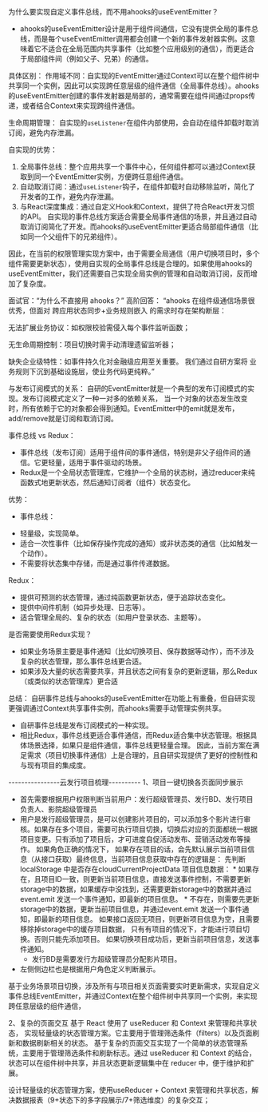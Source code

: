 为什么要实现自定义事件总线，而不用ahooks的useEventEmitter？
* ahooks的useEventEmitter设计是用于组件间通信，它没有提供全局的事件总线，而是每个useEventEmitter调用都会创建一个新的事件发射器实例。这意味着它不适合在全局范围内共享事件（比如整个应用级别的通信），而更适合于局部组件间（例如父子、兄弟）的通信。

具体区别：
作用域不同：自实现的EventEmitter通过Context可以在整个组件树中共享同一个实例，因此可以实现跨任意层级的组件通信（全局事件总线）。ahooks的useEventEmitter创建的事件发射器是局部的，通常需要在组件间通过props传递，或者结合Context来实现跨组件通信。

生命周期管理： 自实现的`useListener`在组件内部使用，会自动在组件卸载时取消订阅，避免内存泄漏。

自实现的优势：
1. 全局事件总线：整个应用共享一个事件中心，任何组件都可以通过Context获取到同一个EventEmitter实例，方便跨任意组件通信。
2. 自动取消订阅：通过`useListener`钩子，在组件卸载时自动移除监听，简化了开发者的工作，避免内存泄漏。
3. 与React深度集成：通过自定义Hook和Context，提供了符合React开发习惯的API。
自实现的事件总线方案适合需要全局事件通信的场景，并且通过自动取消订阅简化了开发。而ahooks的useEventEmitter更适合局部组件通信（比如同一个父组件下的兄弟组件）。

因此，在当前的权限管理实现方案中，由于需要全局通信（用户切换项目时，多个组件需要更新状态），使用自实现的全局事件总线是合理的。如果使用ahooks的useEventEmitter，我们还需要自己实现全局实例的管理和自动取消订阅，反而增加了复杂度。

面试官：“为什么不直接用 ahooks？”
高阶回答：
“ahooks 在组件级通信场景很优秀，但面对 跨应用状态同步+业务规则嵌入 的需求时存在架构断层：

无法扩展业务协议：如权限校验需侵入每个事件监听函数；

无生命周期控制：项目切换时需手动清理遗留监听器；

缺失企业级特性：如事件持久化对金融级应用至关重要。
我们通过自研方案将 业务规则下沉到基础设施层，使业务代码更纯粹。”



与发布订阅模式的关系：
自研的EventEmitter就是一个典型的发布订阅模式的实现。发布订阅模式定义了一种一对多的依赖关系，
当一个对象的状态发生改变时，所有依赖于它的对象都会得到通知。EventEmitter中的emit就是发布，add/remove就是订阅和取消订阅。

事件总线 vs Redux：
- 事件总线（发布订阅）适用于组件间的事件通信，特别是非父子组件间的通信。它更轻量，适用于事件驱动的场景。
- Redux是一个全局状态管理库，它维护一个全局的状态树，通过reducer来纯函数式地更新状态，然后通知订阅者（组件）状态变化。

优势：
- 事件总线：
* 轻量级，实现简单。
* 适合一次性事件（比如保存操作完成的通知）或非状态类的通信（比如触发一个动作）。
* 不需要将状态集中存储，而是通过事件传递数据。

Redux：
* 提供可预测的状态管理，通过纯函数更新状态，便于追踪状态变化。
* 提供中间件机制（如异步处理、日志等）。
* 适合管理全局的、复杂的状态（如用户登录状态、主题等）。


是否需要使用Redux实现？
- 如果业务场景主要是事件通知（比如切换项目、保存数据等动作），而不涉及复杂的状态管理，那么事件总线更合适。
- 如果涉及大量的状态需要共享，并且状态之间有复杂的更新逻辑，那么Redux（或类似的状态管理库）更合适

总结：
自研事件总线与ahooks的useEventEmitter在功能上有重叠，但自研实现更强调通过Context共享事件实例，而ahooks需要手动管理实例共享。
- 自研事件总线是发布订阅模式的一种实现。
- 相比Redux，事件总线更适合事件通信，而Redux适合集中状态管理。根据具体场景选择，如果只是组件通信，事件总线更轻量合理。
因此，当前方案在满足需求（项目切换事件通信）上是合理的，且自研实现提供了更好的控制性和与现有项目的集成度。




----------------云发行项目梳理----------
1、项目一键切换各页面同步展示
* 首先需要根据用户权限判断当前用户：发行超级管理员、发行BD、发行项目负责人、影院超级管理员
* 用户是发行超级管理员，是可以创建影片项目的，可以添加多个影片进行审核。如果存在多个项目，需要可执行项目切换，切换后对应的页面都统一根据项目变更。只有添加了项目后，才可进度自促活动发布、营销活动发布等操作。
  如果角色正确的情况下，
  如果存在项目的话，会先默认展示当前项目信息（从接口获取）最终信息，当前项目信息获取中存在的逻辑是：
    先判断localStorage 中是否存在cloudCurrentProjectData 项目信息数据：
      * 如果存在，且项目ID一致，则更新当前项目信息，直接发送事件控制，不需要更新storage中的数据，如果缓存中没找到，还需要更新storage中的数据并通过event.emit 发送一个事件通知，即最新的项目信息。
      * 不存在，则需要先更新storage中的数据，更新当前项目信息，并通过event.emit 发送一个事件通知，即最新的项目信息。
    如果接口返回无项目，则更新项目信息为空，且需要移除掉storage中的缓存项目数据，
  只有有项目的情况下，才能进行项目切换。否则只能先添加项目。
  如果切换项目成功后，更新当前项目信息，发送事件通知。
  * 发行BD是需要发行方超级管理员分配影片项目。
* 左侧侧边栏也是根据用户角色定义判断展示。


基于业务场景项目切换，涉及所有与项目相关页面需要实时更新需求，实现自定义事件总线EventEmitter，并通过Context在整个组件树中共享同一个实例，来实现跨任意层级的组件通信，

2、复杂的页面交互
基于 React 使用了 useReducer 和 Context 来管理和共享状态， 实现轻量级的状态管理方案。它主要用于管理筛选条件（filters）以及页面刷新和数据刷新相关的状态。
基于复杂的页面交互实现了一个简单的状态管理系统，主要用于管理筛选条件和刷新标志。通过 useReducer 和 Context 的结合，状态可以在组件树中共享，并且状态更新逻辑集中在 reducer 中，便于维护和扩展。

设计轻量级的状态管理方案，使用useReducer + Context 来管理和共享状态，解决数据报表（9+状态下的多字段展示/7+筛选维度）的复杂交互；  
